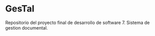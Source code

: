 # GesTal
Repositorio del proyecto final de desarrollo de software 7. Sistema de gestion documental.
